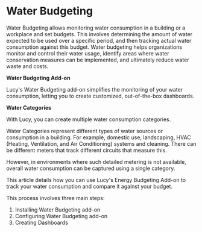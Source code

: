 # Water Budgeting

Water Budgeting allows monitoring water consumption in a building or a workplace and set budgets. This involves determining the amount of water expected to be used over a specific period, and then tracking actual water consumption against this budget. Water budgeting helps organizations monitor and control their water usage, identify areas where water conservation measures can be implemented, and ultimately reduce water waste and costs.

**Water Budgeting Add-on**

Lucy's Water Budgeting add-on simplifies the monitoring of your water consumption, letting you to create customized, out-of-the-box dashboards.

**Water Categories**

With Lucy, you can create multiple water consumption categories.

Water Categories represent different types of water sources or consumption in a building. For example, domestic use, landscaping, HVAC (Heating, Ventilation, and Air Conditioning) systems and cleaning. There can be different meters that track different circuits that measure this.

However, in environments where such detailed metering is not available, overall water consumption can be captured using a single category.

This article details how you can use Lucy's Energy Budgeting Add-on to track your water consumption and compare it against your budget.

This process involves three main steps:

1. Installing Water Budgeting add-on
2. Configuring Water Budgeting add-on
3. Creating Dashboards

